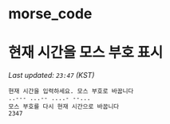 # morse_code
# 현재 시간을 모스 부호 표시
<!-- MORSE_TIME_START -->
_Last updated: `23:47` (KST)_

```
현재 시간을 입력하세요. 모스 부호로 바꿉니다
..--- ...-- ....- --...
모스 부호를 다시 현재 시간으로 바꿉니다
2347
```
<!-- MORSE_TIME_END -->
